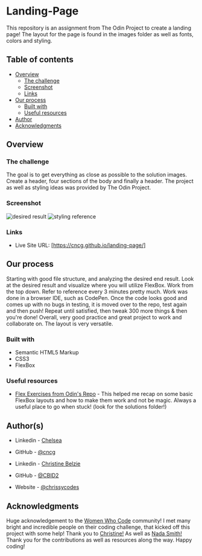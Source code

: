 # Landing-Page

This repository is an assignment from The Odin Project to create a landing page!
The layout for the page is found in the images folder as well as fonts, colors and styling.

## Table of contents

- [Overview](#overview)
  - [The challenge](#the-challenge)
  - [Screenshot](#screenshot)
  - [Links](#links)
- [Our process](#our-process)
  - [Built with](#built-with)
  - [Useful resources](#useful-resources)
- [Author](#author)
- [Acknowledgments](#acknowledgments)

## Overview

### The challenge

The goal is to get everything as close as possible to the solution images. Create a header, four sections of the body and finally a header. The project as well as styling ideas was provided by The Odin Project.

### Screenshot

![desired result](./reference/layout-refernce.jpg)
![styling reference](./reference/styling-reference.jpg)

### Links

- Live Site URL:
  [https://cncg.github.io/landing-page/]

## Our process

Starting with good file structure, and analyzing the desired end result. Look at the desired result and visualize where you will utilize FlexBox. Work from the top down. Refer to reference every 3 minutes pretty much. Work was done in a browser IDE, such as CodePen. Once the code looks good and comes up with no bugs in testing, it is moved over to the repo, test again and then push! Repeat until satisfied, then tweak 300 more things & then you're done! Overall, very good practice and great project to work and collaborate on. The layout is very versatile.

### Built with

- Semantic HTML5 Markup
- CSS3
- FlexBox

### Useful resources

- [Flex Exercises from Odin's Repo](https://github.com/TheOdinProject/css-exercises/tree/main/flex) - This helped me recap on some basic FlexBox layouts and how to make them work and not be magic. Always a useful place to go when stuck! (look for the solutions folder!)

## Author(s)

- Linkedin - [Chelsea](www.linkedin.com/in/chelsea-calvo)
- GitHub - [@cncg](https://github.com/cncg)
  <br>

- Linkedin - [Christine Belzie](https://www.linkedin.com/in/christinebelzie/)
- GitHub - [@CBID2](https://github.com/CBID2)
- Website - [@chrissycodes](https://chrissycodes.hashnode.dev/)

## Acknowledgments

Huge acknowledgement to the [Women Who Code](https://www.womenwhocode.com/) community! I met many bright and incredible people on their coding challenge, that kicked off this project with some help! Thank you to [Christine!](https://github.com/CBID2) As well as [Nada Smith!](https://github.com/NadaSmith) Thank you for the contributions as well as resources along the way. Happy coding!
